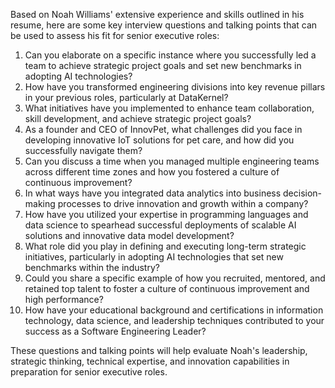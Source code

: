 Based on Noah Williams' extensive experience and skills outlined in his resume, here are some key interview questions and talking points that can be used to assess his fit for senior executive roles:

1. Can you elaborate on a specific instance where you successfully led a team to achieve strategic project goals and set new benchmarks in adopting AI technologies?
2. How have you transformed engineering divisions into key revenue pillars in your previous roles, particularly at DataKernel?
3. What initiatives have you implemented to enhance team collaboration, skill development, and achieve strategic project goals?
4. As a founder and CEO of InnovPet, what challenges did you face in developing innovative IoT solutions for pet care, and how did you successfully navigate them?
5. Can you discuss a time when you managed multiple engineering teams across different time zones and how you fostered a culture of continuous improvement?
6. In what ways have you integrated data analytics into business decision-making processes to drive innovation and growth within a company?
7. How have you utilized your expertise in programming languages and data science to spearhead successful deployments of scalable AI solutions and innovative data model development?
8. What role did you play in defining and executing long-term strategic initiatives, particularly in adopting AI technologies that set new benchmarks within the industry?
9. Could you share a specific example of how you recruited, mentored, and retained top talent to foster a culture of continuous improvement and high performance?
10. How have your educational background and certifications in information technology, data science, and leadership techniques contributed to your success as a Software Engineering Leader?

These questions and talking points will help evaluate Noah's leadership, strategic thinking, technical expertise, and innovation capabilities in preparation for senior executive roles.